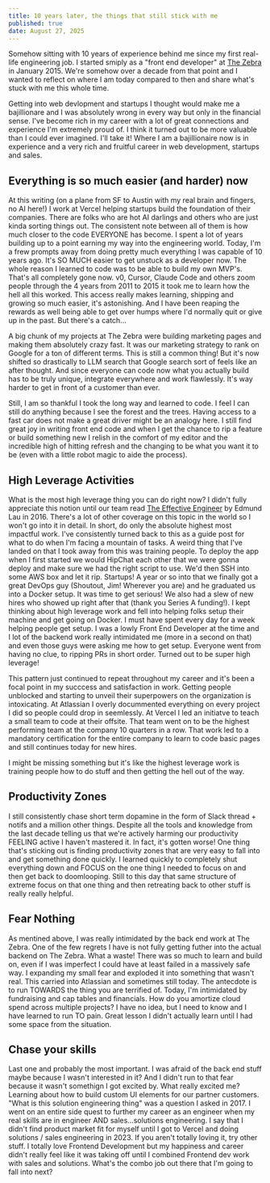 ```yaml
---
title: 10 years later, the things that still stick with me
published: true
date: August 27, 2025
---
```


Somehow sitting with 10 years of experience behind me since my first real-life engineering job. I started smiply as a "front end developer" at [The Zebra](https://thezebra.com) in January 2015. We're somehow over a decade from that point and I wanted to reflect on where I am today compared to then and share what's stuck with me this whole time. 

Getting into web devlopment and startups I thought would make me a bajillionare and I was absolutely wrong in every way but only in the financial sense. I've become rich in my career with a lot of great connections and experience I'm extremely proud of. I think it turned out to be more valuable than I could ever imagined. I'll take it! Where I am a bajillionaire now is in experience and a very rich and fruitful career in web development, startups and sales.

## Everything is so much easier (and harder) now

At this writing (on a plane from SF to Austin with my real brain and fingers, no AI here!) I work at Vercel helping startups build the foundation of their companies. There are folks who are hot AI darlings and others who are just kinda sorting things out. The consistent note between all of them is how much closer to the code EVERYONE has become. I spent a lot of years building up to a point earning my way into the engineering world. Today, I'm a frew prompts away from doing pretty much everything I was capable of 10 years ago. It's SO MUCH easier to get unstuck as a developer now. The whole reason I learned to code was to be able to build my own MVP's. That's all completely gone now. v0, Cursor, Claude Code and others zoom people through the 4 years from 2011 to 2015 it took me to learn how the hell all this worked. This access really makes learning, shipping and growing so much easier, it's astonishing. And I have been reaping the rewards as well being able to get over humps where I'd normally quit or give up in the past. But there's a catch...

A big chunk of my projects at The Zebra were building marketing pages and making them absolutely crazy fast. It was our marketing strategy to rank on Google for a ton of different terms. This is still a common thing! But it's now shifted so drastically to LLM search that Google search sort of feels like an after thought. And since everyone can code now what you actually build has to be truly unique, integrate everywhere and work flawlessly. It's way harder to get in front of a customer than ever.

Still, I am so thankful I took the long way and learned to code. I feel I can still do anything because I see the forest and the trees. Having access to a fast car does not make a great driver might be an analogy here. I still find great joy in writing front end code and when I get the chance to rip a feature or build something new I relish in the comfort of my editor and the incredible high of hitting refresh and the changing to be what you want it to be (even with a little robot magic to aide the process). 

## High Leverage Activities

What is the most high leverage thing you can do right now? I didn't fully appreciate this notion until our team read [The Effective Engineer](https://www.effectiveengineer.com/) by Edmund Lau in 2016. There's a lot of other coverage on this topic in the world so I won't go into it in detail. In short, do only the absolute highest most impactful work. I've consistently turned back to this as a guide post for what to do when I'm facing a mountain of tasks. A weird thing that I've landed on that I took away from this was training people. To deploy the app when I first started we would HipChat each other that we were gonna deploy and make sure we had the right script to use. We'd then SSH into some AWS box and let it rip. Startups! A year or so into that we finally got a great DevOps guy (Shoutout, Jim! Wherever you are) and he graduated us into a Docker setup. It was time to get serious! We also had a slew of new hires who showed up right after that (thank you Series A funding!). I kept thinking about high leverage work and fell into helping folks setup their machine and get going on Docker. I must have spent every day for a week helping people get setup. I was a lowly Front End Developer at the time and I lot of the backend work really intimidated me (more in a second on that) and even those guys were asking me how to get setup. Everyone went from having no clue, to ripping PRs in short order. Turned out to be super high leverage!

This pattern just continued to repeat throughout my career and it's been a focal point in my succcess and satisfaction in work. Getting people unblocked and starting to unveil their superpowers on the organization is intoxicating. At Atlassian I overly docummented everything on every project I did so people could drop in seemlessly. At Vercel I led an initiatve to teach a small team to code at their offsite. That team went on to be the highest performing team at the company 10 quarters in a row. That work led to a mandatory certification for the entire company to learn to code basic pages and still continues today for new hires.

I might be missing something but it's like the highest leverage work is training people how to do stuff and then getting the hell out of the way. 

## Productivity Zones

I still consistently chase short term dopamine in the form of Slack thread + notifs and a million other things. Despite all the tools and knowledge from the last decade telling us that we're actively harming our productivity FEELING active I haven't mastered it. In fact, it's gotten worse! One thing that's sticking out is finding productivity zones that are very easy to fall into and get something done quickly. I learned quickly to completely shut everything down and FOCUS on the one thing I needed to focus on and then get back to doomlooping. Still to this day that same structure of extreme focus on that one thing and then retreating back to other stuff is really really helpful. 

## Fear Nothing

As mentined above, I was really intimidated by the back end work at The Zebra. One of the few regrets I have is not fully getting futher into the actual backend on The Zebra. What a waste! There was so much to learn and build on, even if I was imperfect I could have at least failed in a massively safe way. I expanding my small fear and exploded it into something that wasn't real. This carried into Atlassian and sometimes still today. The antecdote is to run TOWARDS the thing you are terrified of. Today, I'm intimidated by fundraising and cap tables and financials. How do you amortize cloud spend across multiple projects? I have no idea, but I need to know and I have learned to run TO pain. Great lesson I didn't actually learn until I had some space from the situation.

## Chase your skills

Last one and probably the most important. I was afraid of the back end stuff maybe because I wasn't interested in it? And I didn't run to that fear because it wasn't somethign I got excited by. What really excited me? Learning about how to build custom UI elements for our partner customers. "What is this solution engineering thing" was a question I asked in 2017. I went on an entire side quest to further my career as an engineer when my real skills are in engineer AND sales...solutions engineering. I say that I didn't find product market fit for myself until I got to Vercel and doing solutions / sales engineering in 2023. If you aren't totally loving it, try other stuff. I totally love Frontend Development but my happiness and career didn't really feel like it was taking off until I combined Frontend dev work with sales and solutions. What's the combo job out there that I'm going to fall into next? 

